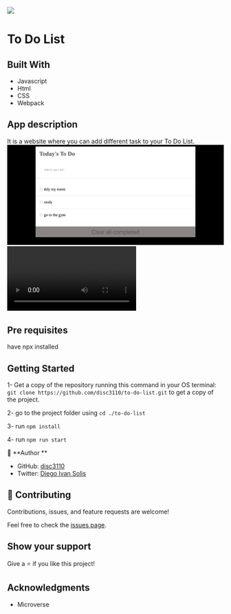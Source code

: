 ![](https://img.shields.io/badge/Microverse-blueviolet)

# To Do List


## Built With

- Javascript
- Html
- CSS
- Webpack

## App description
It is a website where you can add different task to your To Do List.
![](screenshot.png)
![](screenrecording.mov)

## Pre requisites
have npx installed

## Getting Started
1- Get a copy of the repository running this command in your OS terminal: `git clone https://github.com/disc3110/to-do-list.git` to get a copy of the project.


2- go to the project folder using `cd ./to-do-list`

3- run `npm install`

4- run `npm run start` 

👤 **Author **

- GitHub: [disc3110](https://github.com/disc3110)
- Twitter: [Diego Ivan Solis](https://twitter.com/disc3110)

## 🤝 Contributing

Contributions, issues, and feature requests are welcome!

Feel free to check the [issues page](https://github.com/disc3110/to-do-list/issues).

## Show your support

Give a ⭐️ if you like this project!

## Acknowledgments

-  Microverse
